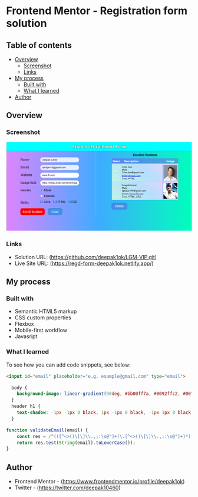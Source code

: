 # Frontend Mentor - Registration form solution


## Table of contents

- [Overview](#overview)
  - [Screenshot](#screenshot)
  - [Links](#links)
- [My process](#my-process)
  - [Built with](#built-with)
  - [What I learned](#what-i-learned)
- [Author](#author)

## Overview


### Screenshot

![](.\images\regd_no.png)


### Links

- Solution URL: (https://github.com/deepak1ok/LGM-VIP.git)
- Live Site URL: (https://regd-form-deepak1ok.netlify.app/)

## My process

### Built with

- Semantic HTML5 markup
- CSS custom properties
- Flexbox
- Mobile-first workflow
- Javasript


### What I learned

To see how you can add code snippets, see below:

```html
<input id="email" placeholder="e.g. example@gmail.com" type="email">
```
```css
  body {
    background-image: linear-gradient(90deg, #bb00ff7a, #0092ffc2, #00ffbc);
  }  
  header h1 {
    text-shadow: -1px -1px 0 black, 1px -1px 0 black, -1px 1px 0 black, 1px 1px 0 black;
  }
```
```js
function validateEmail(email) {
    const res = /^(([^<>()\[\]\\.,;:\s@"]+(\.[^<>()\[\]\\.,;:\s@"]+)*)|(".+"))@((\[[0-9]{1,3}\.[0-9]{1,3}\.[0-9]{1,3}\.[0-9]{1,3}\])|(([a-zA-Z\-0-9]+\.)+[a-zA-Z]{2,}))$/;
    return res.test(String(email).toLowerCase());
}
```


## Author

- Frontend Mentor - (https://www.frontendmentor.io/profile/deepak1ok)
- Twitter - (https://twitter.com/deepak10460)

